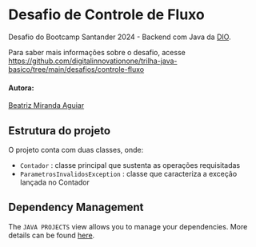 # Desafio de Controle de Fluxo

Desafio do Bootcamp Santander 2024 - Backend com Java da [DIO](https://www.dio.me/en).

Para saber mais informações sobre o desafio, acesse https://github.com/digitalinnovationone/trilha-java-basico/tree/main/desafios/controle-fluxo

#### Autora:
[Beatriz Miranda Aguiar](https://github.com/BeatrizMirandaAguiar)

## Estrutura do projeto

O projeto conta com duas classes, onde:

- `Contador` : classe principal que sustenta as operações requisitadas
- `ParametrosInvalidosException` : classe que caracteriza a exceção lançada no Contador

## Dependency Management

The `JAVA PROJECTS` view allows you to manage your dependencies. More details can be found [here](https://github.com/microsoft/vscode-java-dependency#manage-dependencies).

